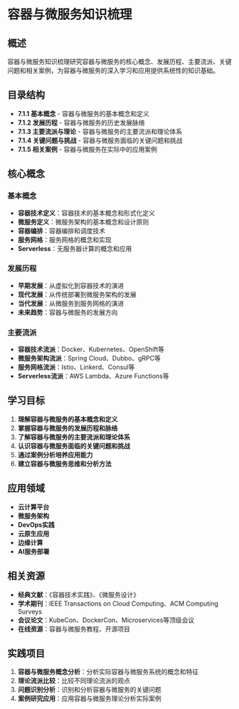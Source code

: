 # 容器与微服务知识梳理

## 概述

容器与微服务知识梳理研究容器与微服务的核心概念、发展历程、主要流派、关键问题和相关案例，为容器与微服务的深入学习和应用提供系统性的知识基础。

## 目录结构

- **7.1.1 基本概念** - 容器与微服务的基本概念和定义
- **7.1.2 发展历程** - 容器与微服务的历史发展脉络
- **7.1.3 主要流派与理论** - 容器与微服务的主要流派和理论体系
- **7.1.4 关键问题与挑战** - 容器与微服务面临的关键问题和挑战
- **7.1.5 相关案例** - 容器与微服务在实际中的应用案例

## 核心概念

### 基本概念

- **容器技术定义**：容器技术的基本概念和形式化定义
- **微服务定义**：微服务架构的基本概念和设计原则
- **容器编排**：容器编排和调度技术
- **服务网格**：服务网格的概念和实现
- **Serverless**：无服务器计算的概念和应用

### 发展历程

- **早期发展**：从虚拟化到容器技术的演进
- **现代发展**：从传统部署到微服务架构的发展
- **当代发展**：从微服务到服务网格的演进
- **未来趋势**：容器与微服务的发展方向

### 主要流派

- **容器技术流派**：Docker、Kubernetes、OpenShift等
- **微服务架构流派**：Spring Cloud、Dubbo、gRPC等
- **服务网格流派**：Istio、Linkerd、Consul等
- **Serverless流派**：AWS Lambda、Azure Functions等

## 学习目标

1. **理解容器与微服务的基本概念和定义**
2. **掌握容器与微服务的发展历程和脉络**
3. **了解容器与微服务的主要流派和理论体系**
4. **认识容器与微服务面临的关键问题和挑战**
5. **通过案例分析培养应用能力**
6. **建立容器与微服务思维和分析方法**

## 应用领域

- **云计算平台**
- **微服务架构**
- **DevOps实践**
- **云原生应用**
- **边缘计算**
- **AI服务部署**

## 相关资源

- **经典文献**：《容器技术实践》、《微服务设计》
- **学术期刊**：IEEE Transactions on Cloud Computing、ACM Computing Surveys
- **会议论文**：KubeCon、DockerCon、Microservices等顶级会议
- **在线资源**：容器与微服务教程、开源项目

## 实践项目

1. **容器与微服务概念分析**：分析实际容器与微服务系统的概念和特征
2. **理论流派比较**：比较不同理论流派的观点
3. **问题识别分析**：识别和分析容器与微服务的关键问题
4. **案例研究应用**：应用容器与微服务理论分析实际案例
